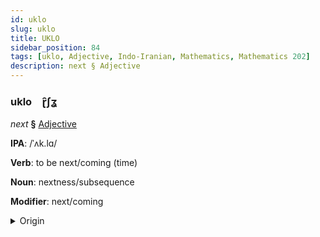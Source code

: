 ```yaml
---
id: uklo
slug: uklo
title: UKLO
sidebar_position: 84
tags: [uklo, Adjective, Indo-Iranian, Mathematics, Mathematics 202]
description: next § Adjective
---
```


### uklo&emsp;<span kind="abugida">ɽ̑ʃʓ</span>

*next* **§** [Adjective](../../tags/Adjective)

**IPA**: /ˈʌk.lɑ/

**Verb**: to be next/coming (time)

**Noun**: nextness/subsequence

**Modifier**: next/coming

<details>
    <summary>Origin</summary>
    Hindi अगला aglā [əɡ.l̪äː]<br/>
    <em>Indo-Iranian Language Family</em>
</details>